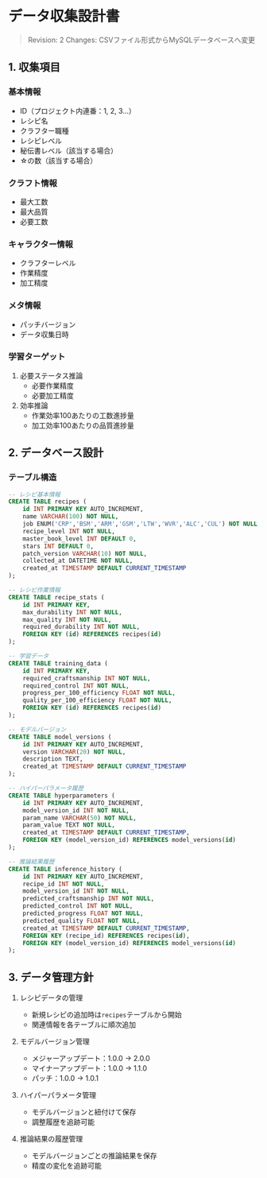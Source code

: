 # データ収集設計書
> Revision: 2
> Changes: CSVファイル形式からMySQLデータベースへ変更

## 1. 収集項目
### 基本情報
- ID（プロジェクト内連番：1, 2, 3...）
- レシピ名
- クラフター職種
- レシピレベル
- 秘伝書レベル（該当する場合）
- ☆の数（該当する場合）

### クラフト情報
- 最大工数
- 最大品質
- 必要工数

### キャラクター情報
- クラフターレベル
- 作業精度
- 加工精度

### メタ情報
- パッチバージョン
- データ収集日時

### 学習ターゲット
1. 必要ステータス推論
   - 必要作業精度
   - 必要加工精度
2. 効率推論
   - 作業効率100あたりの工数進捗量
   - 加工効率100あたりの品質進捗量

## 2. データベース設計
### テーブル構造
```sql
-- レシピ基本情報
CREATE TABLE recipes (
    id INT PRIMARY KEY AUTO_INCREMENT,
    name VARCHAR(100) NOT NULL,
    job ENUM('CRP','BSM','ARM','GSM','LTW','WVR','ALC','CUL') NOT NULL,
    recipe_level INT NOT NULL,
    master_book_level INT DEFAULT 0,
    stars INT DEFAULT 0,
    patch_version VARCHAR(10) NOT NULL,
    collected_at DATETIME NOT NULL,
    created_at TIMESTAMP DEFAULT CURRENT_TIMESTAMP
);

-- レシピ作業情報
CREATE TABLE recipe_stats (
    id INT PRIMARY KEY,
    max_durability INT NOT NULL,
    max_quality INT NOT NULL,
    required_durability INT NOT NULL,
    FOREIGN KEY (id) REFERENCES recipes(id)
);

-- 学習データ
CREATE TABLE training_data (
    id INT PRIMARY KEY,
    required_craftsmanship INT NOT NULL,
    required_control INT NOT NULL,
    progress_per_100_efficiency FLOAT NOT NULL,
    quality_per_100_efficiency FLOAT NOT NULL,
    FOREIGN KEY (id) REFERENCES recipes(id)
);

-- モデルバージョン
CREATE TABLE model_versions (
    id INT PRIMARY KEY AUTO_INCREMENT,
    version VARCHAR(20) NOT NULL,
    description TEXT,
    created_at TIMESTAMP DEFAULT CURRENT_TIMESTAMP
);

-- ハイパーパラメータ履歴
CREATE TABLE hyperparameters (
    id INT PRIMARY KEY AUTO_INCREMENT,
    model_version_id INT NOT NULL,
    param_name VARCHAR(50) NOT NULL,
    param_value TEXT NOT NULL,
    created_at TIMESTAMP DEFAULT CURRENT_TIMESTAMP,
    FOREIGN KEY (model_version_id) REFERENCES model_versions(id)
);

-- 推論結果履歴
CREATE TABLE inference_history (
    id INT PRIMARY KEY AUTO_INCREMENT,
    recipe_id INT NOT NULL,
    model_version_id INT NOT NULL,
    predicted_craftsmanship INT NOT NULL,
    predicted_control INT NOT NULL,
    predicted_progress FLOAT NOT NULL,
    predicted_quality FLOAT NOT NULL,
    created_at TIMESTAMP DEFAULT CURRENT_TIMESTAMP,
    FOREIGN KEY (recipe_id) REFERENCES recipes(id),
    FOREIGN KEY (model_version_id) REFERENCES model_versions(id)
);
```

## 3. データ管理方針
1. レシピデータの管理
   - 新規レシピの追加時は`recipes`テーブルから開始
   - 関連情報を各テーブルに順次追加

2. モデルバージョン管理
   - メジャーアップデート：1.0.0 → 2.0.0
   - マイナーアップデート：1.0.0 → 1.1.0
   - パッチ：1.0.0 → 1.0.1

3. ハイパーパラメータ管理
   - モデルバージョンと紐付けて保存
   - 調整履歴を追跡可能

4. 推論結果の履歴管理
   - モデルバージョンごとの推論結果を保存
   - 精度の変化を追跡可能 
